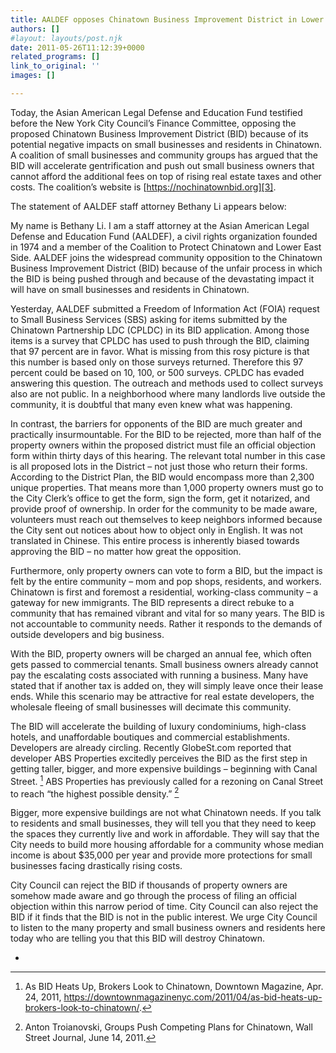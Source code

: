 ```yaml
---
title: AALDEF opposes Chinatown Business Improvement District in Lower Manhattan
authors: []
#layout: layouts/post.njk
date: 2011-05-26T11:12:39+0000
related_programs: []
link_to_original: ''
images: []

---
```

Today, the Asian American Legal Defense and Education Fund testified before the New York City Council’s Finance Committee, opposing the proposed Chinatown Business Improvement District (BID) because of its potential negative impacts on small businesses and residents in Chinatown.  A coalition of small businesses and community groups has argued that the BID will accelerate gentrification and push out small business owners that cannot afford the additional fees on top of rising real estate taxes and other costs. The coalition’s website is [https://nochinatownbid.org][3].

The statement of AALDEF staff attorney Bethany Li appears below:

My name is Bethany Li. I am a staff attorney at the Asian American Legal Defense and Education Fund (AALDEF), a civil rights organization founded in 1974 and a member of the Coalition to Protect Chinatown and Lower East Side. AALDEF joins the widespread community opposition to the Chinatown Business Improvement District (BID) because of the unfair process in which the BID is being pushed through and because of the devastating impact it will have on small businesses and residents in Chinatown.

Yesterday, AALDEF submitted a Freedom of Information Act (FOIA) request to Small Business Services (SBS) asking for items submitted by the Chinatown Partnership LDC (CPLDC) in its BID application. Among those items is a survey that CPLDC has used to push through the BID, claiming that 97 percent are in favor. What is missing from this rosy picture is that this number is based only on those surveys returned. Therefore this 97 percent could be based on 10, 100, or 500 surveys. CPLDC has evaded answering this question. The outreach and methods used to collect surveys also are not public. In a neighborhood where many landlords live outside the community, it is doubtful that many even knew what was happening.

In contrast, the barriers for opponents of the BID are much greater and practically insurmountable. For the BID to be rejected, more than half of the property owners within the proposed district must file an official objection form within thirty days of this hearing. The relevant total number in this case is all proposed lots in the District – not just those who return their forms. According to the District Plan, the BID would encompass more than 2,300 unique properties. That means more than 1,000 property owners must go to the City Clerk’s office to get the form, sign the form, get it notarized, and provide proof of ownership. In order for the community to be made aware, volunteers must reach out themselves to keep neighbors informed because the City sent out notices about how to object only in English. It was not translated in Chinese. This entire process is inherently biased towards approving the BID – no matter how great the opposition.

Furthermore, only property owners can vote to form a BID, but the impact is felt by the entire community – mom and pop shops, residents, and workers. Chinatown is first and foremost a residential, working-class community – a gateway for new immigrants. The BID represents a direct rebuke to a community that has remained vibrant and vital for so many years. The BID is not accountable to community needs. Rather it responds to the demands of outside developers and big business.

With the BID, property owners will be charged an annual fee, which often gets passed to commercial tenants. Small business owners already cannot pay the escalating costs associated with running a business. Many have stated that if another tax is added on, they will simply leave once their lease ends. While this scenario may be attractive for real estate developers, the wholesale fleeing of small businesses will decimate this community.

The BID will accelerate the building of luxury condominiums, high-class hotels, and unaffordable boutiques and commercial establishments. Developers are already circling. Recently GlobeSt.com reported that developer ABS Properties excitedly perceives the BID as the first step in getting taller, bigger, and more expensive buildings – beginning with Canal Street. [^1] ABS Properties has previously called for a rezoning on Canal Street to reach “the highest possible density.” [^2]

Bigger, more expensive buildings are not what Chinatown needs. If you talk to residents and small businesses, they will tell you that they need to keep the spaces they currently live and work in affordable. They will say that the City needs to build more housing affordable for a community whose median income is about $35,000 per year and provide more protections for small businesses facing drastically rising costs.

City Council can reject the BID if thousands of property owners are somehow made aware and go through the process of filing an official objection within this narrow period of time. City Council can also reject the BID if it finds that the BID is not in the public interest. We urge City Council to listen to the many property and small business owners and residents here today who are telling you that this BID will destroy Chinatown.

-

[^1]: As BID Heats Up, Brokers Look to Chinatown, Downtown Magazine, Apr. 24, 2011, <https://downtownmagazinenyc.com/2011/04/as-bid-heats-up-brokers-look-to-chinatown/>.

[^2]: Anton Troianovski, Groups Push Competing Plans for Chinatown, Wall Street Journal, June 14, 2011.

[3]: https://nochinatownbid.org/